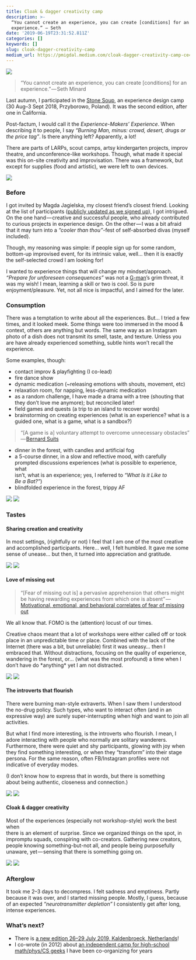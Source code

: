 ```yaml
---
title: Cloak & dagger creativity camp
description: >-
  “You cannot create an experience, you can create [conditions] for an
  experience.” — Seth
date: '2019-06-19T23:31:52.811Z'
categories: []
keywords: []
slug: cloak-dagger-creativity-camp
medium_url: https://pmigdal.medium.com/cloak-dagger-creativity-camp-ce4a24aa6528
---
```


![](./00.jpeg)

> “You cannot create an experience, you can create \[conditions\] for an experience.” — Seth Minard

Last autumn, I participated in the [Stone Soup](https://stonesoup.live/), an experience design camp (30 Aug–3 Sept 2018, Przyborowo, Poland). It was the second edition, after one in California.

Post-factum, I would call it the _Experience-Makers’ Experience_. When describing it to people, I say _“Burning Man, minus: crowd, desert, drugs or the price tag”_. Is there anything left? Apparently, a lot!

There are parts of LARPs, scout camps, artsy kindergarten projects, improv theatre, and unconference-like workshops. Though, what made it special was this on-site creativity and improvisation. There was a framework, but except for supplies (food and artistic), we were left to own devices.

![](./01.jpeg)

### Before

I got invited by Magda Jagielska, my closest friend’s closest friend. Looking at the list of participants ([publicly updated as we signed up](https://stonesoup.live/poland-2018)), I got intrigued. On the one hand — creative and successful people, who already contributed to curious projects in experience design. On the other — I was a bit afraid that it may turn into a _“cooler than thou”_\-fest of self-absorbed divas (myself included).

Though, my reasoning was simple: if people sign up for some random, bottom-up improvised event, for its intrinsic value, well… then it is exactly the self-selected crowd I am looking for!

I wanted to experience things that will change my mindset/approach. _“Prepare for unforeseen consequences”_ was not a [G-man](https://en.wikipedia.org/wiki/G-Man_%28Half-Life%29)’s grim threat, it was my wish! I mean, learning a skill or two is cool. So is pure enjoyment/pleasure. Yet, not all nice is impactful, and I aimed for the later.

### Consumption

There was a temptation to write about all the experiences. But… I tried a few times, and it looked meek. Some things were too immersed in the mood & context, others are anything but words. The same way as an Instagram photo of a dish does not transmit its smell, taste, and texture. Unless you are have already experienced something, subtle hints won’t recall the experience.

Some examples, though:

*   contact improv & playfighting (I co-lead)
*   fire dance show
*   dynamic medication (~releasing emotions with shouts, movement, etc)
*   relaxation room, for napping, less-dynamic medication
*   as a random challenge, I have made a drama with a tree (shouting that they don’t love me anymore); but reconciled later!
*   field games and quests (a trip to an island to recover words)
*   brainstorming on creating experiences (what is an experience? what is a guided one, what is a game, what is a sandbox?)

> “\[A game is a\] voluntary attempt to overcome unnecessary obstacles” — [Bernard Suits](https://en.m.wikipedia.org/w/index.php?title=Bernard_Suits&action=edit&redlink=1 "Bernard Suits (page does not exist)")

*   dinner in the forest, with candles and artificial fog
*   a 5-course dinner, in a slow and reflective mood, with carefully prompted discussions experiences (what is possible to experience, what  
    isn’t, what is an experience; yes, I referred to _“What Is it Like to  
    Be a Bat?”_)
*   blindfolded experience in the forest, trippy AF

![](./02.jpeg)
![](./03.jpeg)

### Tastes

#### Sharing creation and creativity

In most settings, (rightfully or not) I feel that I am one of the most creative and accomplished participants. Here… well, I felt humbled. It gave me some sense of unease… but then, it turned into appreciation and gratitude.

![](./04.jpeg)
![](./05.jpeg)

#### Love of missing out

> “\[Fear of missing out is\] a pervasive apprehension that others might be having rewarding experiences from which one is absent” — [Motivational, emotional, and behavioral correlates of fear of missing out](https://www.sciencedirect.com/science/article/pii/S0747563213000800)

We all know that. FOMO is the (attention) locust of our times.

Creative chaos meant that a lot of workshops were either called off or took place in an unpredictable time or place. Combined with the lack of the Internet (there was a bit, but unreliable) first it was uneasy… then I embraced that. Without distractions, focusing on the quality of experience, wandering in the forest, or… (what was the most profound) a time when I don’t have do \*anything\* yet I am not distracted.

![](./06.jpeg)
![](./07.jpeg)

#### The introverts that flourish

There were burning man-style extraverts. When I saw them I understood the no-drug policy. Such types, who want to interact often (and in an expressive way) are surely super-interrupting when high and want to join all activities.

But what I find more interesting, is the introverts who flourish. I mean, I adore interacting with people who normally are solitary wanderers. Furthermore, there were quiet and shy participants, glowing with joy when they find something interesting, or when they “transform” into their stage persona. For the same reason, often FB/Instagram profiles were not indicative of everyday modes.

(I don’t know how to express that in words, but there is something  
about being authentic, closeness and connection.)

![](./08.jpeg)
![](./09.jpeg)

#### Cloak & dagger creativity

Most of the experiences (especially not workshop-style) work the best when  
there is an element of surprise. Since we organized things on the spot, in impromptu squads, conspiring with co-creators. Gathering new creators, people knowing something-but-not all, and people being purposefully unaware, yet — sensing that there is something going on.

![](./10.jpeg)
![](./11.jpeg)

### Afterglow

It took me 2–3 days to decompress. I felt sadness and emptiness. Partly because it was over, and I started missing people. Mostly, I guess, because of an expected _“neurotransmitter depletion”_ I consistently get after long, intense experiences.

### What’s next?

*   There is [a new edition 26–29 July 2019, Kaldenbroeck, Netherlands](https://stonesoup.live/)!
*   I co-wrote (in 2012) about [an independent camp for high-school math/phys/CS geeks](https://warsztatywww.pl/article/en-indie-camp-for-hs-geeks/) I have been co-organizing for years